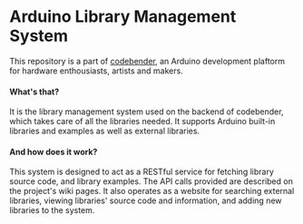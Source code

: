 Arduino Library Management System
====

This repository is a part of [codebender](https://codebender.cc), an Arduino development plaftorm for hardware enthousiasts, artists and makers.

#### What's that?

It is the library management system used on the backend of codebender, which takes care of all the libraries needed. It supports Arduino built-in libraries and examples as well as external libraries.

#### And how does it work?

This system is designed to act as a RESTful service for fetching library source code, and library examples. The API calls provided are described on the project's wiki pages. It also operates as a website for searching external libraries, viewing libraries' source code and information, and adding new libraries to the system. 

